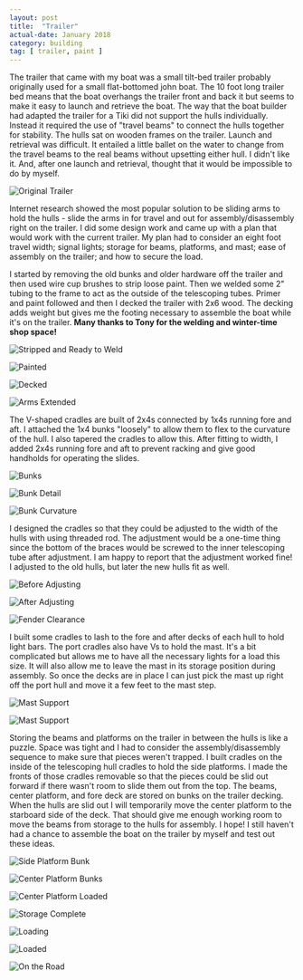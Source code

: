 ```yaml
---
layout: post
title:  "Trailer"
actual-date: January 2018
category: building
tag: [ trailer, paint ]
---
```


The trailer that came with my boat was a small tilt-bed trailer probably originally used for a small flat-bottomed john boat. The 10 foot long trailer bed means that the boat overhangs the trailer front and back it but seems to make it easy to launch and retrieve the boat. The way that the boat builder had adapted the trailer for a Tiki did not support the hulls individually. Instead it required the use of "travel beams" to connect the hulls together for stability. The hulls sat on wooden frames on the trailer. Launch and retrieval was difficult. It entailed a little ballet on the water to change from the travel beams to the real beams without upsetting either hull. I didn't like it. And, after one launch and retrieval, thought that it would be impossible to do by myself.

![Original Trailer](/assets/images/trailer-original.jpg)

Internet research showed the most popular solution to be sliding arms to hold the hulls - slide the arms in for travel and out for assembly/disassembly right on the trailer. I did some design work and came up with a plan that would work with the current trailer. My plan had to consider an eight foot travel width; signal lights; storage for beams, platforms, and mast; ease of assembly on the trailer; and how to secure the load.

I started by removing the old bunks and older hardware off the trailer and then used wire cup brushes to strip loose paint. Then we welded some 2" tubing to the frame to act as the outside of the telescoping tubes. Primer and paint followed and then I decked the trailer with 2x6 wood. The decking adds weight but gives me the footing necessary to assemble the boat while it's on the trailer. **Many thanks to Tony for the welding and winter-time shop space!**

![Stripped and Ready to Weld](/assets/images/trailer-welding.jpg)

![Painted](/assets/images/trailer-painted.jpg)

![Decked](/assets/images/trailer-deck.jpg)

![Arms Extended](/assets/images/trailer-extended.jpg)

The V-shaped cradles are built of 2x4s connected by 1x4s running fore and aft. I attached the 1x4 bunks "loosely" to allow them to flex to the curvature of the hull. I also tapered the cradles to allow this. After fitting to width, I added 2x4s running fore and aft to prevent racking and give good handholds for operating the slides.

![Bunks](/assets/images/trailer-bunks.jpg)

![Bunk Detail](/assets/images/trailer-bunkdetail.jpg)

![Bunk Curvature](/assets/images/trailer-bunkcurve.jpg)

I designed the cradles so that they could be adjusted to the width of the hulls with using threaded rod. The adjustment would be a one-time thing since the bottom of the braces would be screwed to the inner telescoping tube after adjustment. I am happy to report that the adjustment worked fine! I adjusted to the old hulls, but later the new hulls fit as well.

![Before Adjusting](/assets/images/trailer-notadjusted.jpg)

![After Adjusting](/assets/images/trailer-adjusted.jpg)

![Fender Clearance](/assets/images/trailer-fenderclearance.jpg)

I built some cradles to lash to the fore and after decks of each hull to hold light bars. The port cradles also have Vs to hold the mast. It's a bit complicated but allows me to have all the necessary lights for a load this size. It will also allow me to leave the mast in its storage position during assembly. So once the decks are in place I can just pick the mast up right off the port hull and move it a few feet to the mast step.

![Mast Support](/assets/images/trailer-mastfore.jpg)

![Mast Support](/assets/images/trailer-mastaft.jpg)

Storing the beams and platforms on the trailer in between the hulls is like a puzzle. Space was tight and I had to consider the assembly/disassembly sequence to make sure that pieces weren't trapped. I built cradles on the inside of the telescoping hull cradles to hold the side platforms. I made the fronts of those cradles removable so that the pieces could be slid out forward if there wasn't room to slide them out from the top. The beams, center platform, and fore deck are stored on bunks on the trailer decking. When the hulls are slid out I will temporarily move the center platform to the starboard side of the deck. That should give me enough working room to move the beams from storage to the hulls for assembly. I hope! I still haven't had a chance to assemble the boat on the trailer by myself and test out these ideas.

![Side Platform Bunk](/assets/images/trailer-sideplatform.jpg)

![Center Platform Bunks](/assets/images/trailer-centerbunks.jpg)

![Center Platform Loaded](/assets/images/trailer-centerloaded.jpg)

![Storage Complete](/assets/images/trailer-storage.jpg)

![Loading](/assets/images/trailer-loading.jpg)

![Loaded](/assets/images/trailer-loaded.jpg)

![On the Road](/assets/images/trailer.jpg)
